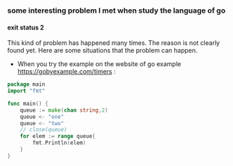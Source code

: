### some interesting problem I met when study the language of go
####  exit status 2
This kind of problem has happened many times. The reason is not clearly found yet. Here are some situations that the problem can happen.
- When you try the example on the website of go example https://gobyexample.com/timers:
``` go
package main
import "fmt"

func main() {
	queue := make(chan string,2)
	queue <- "one"
	queue <- "two"
	// close(queue)
	for elem := range queue{
		fmt.Println(elem)
	}
}
```